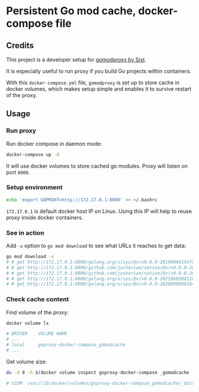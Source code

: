 # Persistent Go mod cache, docker-compose file

## Credits

This project is a developer setup for [gomodproxy by Sixt](https://github.com/Sixt/gomodproxy).

It is especially useful to run proxy if you build Go projects within containers.

With this `docker-compose.yml` file, `gomodproxy` is set up to store cache in docker volumes, which makes setup simple and enables it to survive restart of the proxy.


## Usage

### Run proxy

Run docker compose in daemon mode:
```bash
docker-compose up -d
```

It will use docker volumes to store cached go modules.
Proxy will listen on port `8000`.

### Setup environment

```bash
echo 'export GOPROXY=http://172.17.0.1:8000' >> ~/.bashrc
```

`172.17.0.1` is default docker host IP on Linux.
Using this IP will help to reuse proxy inside docker containers.

### See in action

Add `-x` option to `go mod download` to see what URLs it reaches to get data:
```bash
go mod download -x
# # get http://172.17.0.1:8000/golang.org/x/sys/@v/v0.0.0-20190904154756-749cb33beabd.mod: 200 OK (46.078s)
# # get http://172.17.0.1:8000/github.com/josharian/native/@v/v0.0.0-20200817173448-b6b71def0850.mod
# # get http://172.17.0.1:8000/github.com/josharian/native/@v/v0.0.0-20200817173448-b6b71def0850.mod: 200 OK (0.001s)
# # get http://172.17.0.1:8000/golang.org/x/sys/@v/v0.0.0-20210603081109-ebe580a85c40.mod
# # get http://172.17.0.1:8000/golang.org/x/sys/@v/v0.0.0-20200909081042-eff7692f9009.mod: 200 OK (46.099s)
```

### Check cache content

Find volume of the proxy:
```bash
docker volume ls

# DRIVER    VOLUME NAME
# ...
# local     goproxy-docker-compose_gomodcache
# ...
```

Get volume size:
```bash
du -d 0 -h $(docker volume inspect goproxy-docker-compose _gomodcache -f '{{.Mountpoint}}')

# 533M	/var/lib/docker/volumes/goproxy-docker-compose_gomodcache/_data
```

